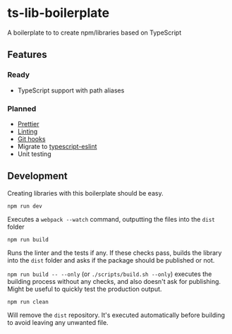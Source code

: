 # ts-lib-boilerplate

A boilerplate to to create npm/libraries based on TypeScript

## Features

### Ready
- TypeScript support with path aliases

### Planned

- [Prettier](https://prettier.io/)
- [Linting](https://palantir.github.io/tslint/)
- [Git hooks](https://github.com/typicode/husky)
- Migrate to [typescript-eslint](https://github.com/typescript-eslint/typescript-eslint)
- Unit testing

## Development

Creating libraries with this boilerplate should be easy.

```
npm run dev
```

Executes a `webpack --watch` command, outputting the files into the `dist` folder

```
npm run build
```

Runs the linter and the tests if any. If these checks pass, builds the library into the `dist` folder and asks if the package should be published or not.

`npm run build -- --only` (or `./scripts/build.sh --only`) executes the building process without any checks, and also doesn't ask for publishing. Might be useful to quickly test the production output.

```
npm run clean
```

Will remove the `dist` repository. It's executed automatically before building to avoid leaving any unwanted file.
